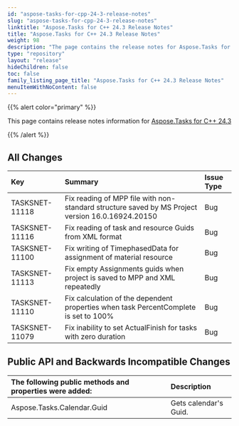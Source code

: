 ```yaml
---
id: "aspose-tasks-for-cpp-24-3-release-notes"
slug: "aspose-tasks-for-cpp-24-3-release-notes"
linktitle: "Aspose.Tasks for C++ 24.3 Release Notes"
title: "Aspose.Tasks for C++ 24.3 Release Notes"
weight: 98
description: "The page contains the release notes for Aspose.Tasks for C++ 24.3."
type: "repository"
layout: "release"
hideChildren: false
toc: false
family_listing_page_title: "Aspose.Tasks for C++ 24.3 Release Notes"
menuItemWithNoContent: false
---
```


{{% alert color="primary" %}} 

This page contains release notes information for [Aspose.Tasks for C++ 24.3](https://releases.aspose.com/tasks/cpp/new-releases/aspose.tasks-for-c++-24.3/)

{{% /alert %}}

## **All Changes**

|**Key**|**Summary**|**Issue Type**|
| :- | :- | :- |
| TASKSNET-11118 | Fix reading of MPP file with non-standard structure saved by MS Project version 16.0.16924.20150 | Bug |
| TASKSNET-11116 | Fix reading of task and resource Guids from XML format | Bug |
| TASKSNET-11100 | Fix writing of TimephasedData for assignment of material resource | Bug |
| TASKSNET-11113 | Fix empty Assignments guids when project is saved to MPP and XML repeatedly | Bug |
| TASKSNET-11110 | Fix calculation of the dependent properties when task PercentComplete is set to 100% | Bug |
| TASKSNET-11079 | Fix inability to set ActualFinish for tasks with zero duration | Bug |

## **Public API and Backwards Incompatible Changes**

|**The following public methods and properties were added:**|**Description**|
| :- | :- |
| Aspose.Tasks.Calendar.Guid | Gets calendar's Guid. |

